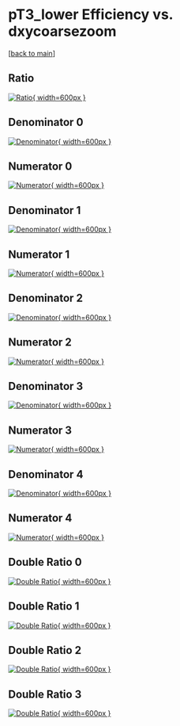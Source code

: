 # pT3_lower Efficiency vs. dxycoarsezoom

[[back to main](./)]



## Ratio

[![Ratio](../mtv/var/pT3_lower_base_321_1_eff_dxycoarsezoom.png){ width=600px }](../mtv/var/pT3_lower_base_321_1_eff_dxycoarsezoom.pdf)

## Denominator 0

[![Denominator](../mtv/den/pT3_lower_base_321_1_eff_dxycoarsezoom_den0.png){ width=600px }](../mtv/den/pT3_lower_base_321_1_eff_dxycoarsezoom_den0.pdf)

## Numerator 0

[![Numerator](../mtv/num/pT3_lower_base_321_1_eff_dxycoarsezoom_num0.png){ width=600px }](../mtv/num/pT3_lower_base_321_1_eff_dxycoarsezoom_num0.pdf)

## Denominator 1

[![Denominator](../mtv/den/pT3_lower_base_321_1_eff_dxycoarsezoom_den1.png){ width=600px }](../mtv/den/pT3_lower_base_321_1_eff_dxycoarsezoom_den1.pdf)

## Numerator 1

[![Numerator](../mtv/num/pT3_lower_base_321_1_eff_dxycoarsezoom_num1.png){ width=600px }](../mtv/num/pT3_lower_base_321_1_eff_dxycoarsezoom_num1.pdf)

## Denominator 2

[![Denominator](../mtv/den/pT3_lower_base_321_1_eff_dxycoarsezoom_den2.png){ width=600px }](../mtv/den/pT3_lower_base_321_1_eff_dxycoarsezoom_den2.pdf)

## Numerator 2

[![Numerator](../mtv/num/pT3_lower_base_321_1_eff_dxycoarsezoom_num2.png){ width=600px }](../mtv/num/pT3_lower_base_321_1_eff_dxycoarsezoom_num2.pdf)

## Denominator 3

[![Denominator](../mtv/den/pT3_lower_base_321_1_eff_dxycoarsezoom_den3.png){ width=600px }](../mtv/den/pT3_lower_base_321_1_eff_dxycoarsezoom_den3.pdf)

## Numerator 3

[![Numerator](../mtv/num/pT3_lower_base_321_1_eff_dxycoarsezoom_num3.png){ width=600px }](../mtv/num/pT3_lower_base_321_1_eff_dxycoarsezoom_num3.pdf)

## Denominator 4

[![Denominator](../mtv/den/pT3_lower_base_321_1_eff_dxycoarsezoom_den4.png){ width=600px }](../mtv/den/pT3_lower_base_321_1_eff_dxycoarsezoom_den4.pdf)

## Numerator 4

[![Numerator](../mtv/num/pT3_lower_base_321_1_eff_dxycoarsezoom_num4.png){ width=600px }](../mtv/num/pT3_lower_base_321_1_eff_dxycoarsezoom_num4.pdf)

## Double Ratio 0

[![Double Ratio](../mtv/ratio/pT3_lower_base_321_1_eff_dxycoarsezoom_ratio0.png){ width=600px }](../mtv/ratio/pT3_lower_base_321_1_eff_dxycoarsezoom_ratio0.pdf)

## Double Ratio 1

[![Double Ratio](../mtv/ratio/pT3_lower_base_321_1_eff_dxycoarsezoom_ratio1.png){ width=600px }](../mtv/ratio/pT3_lower_base_321_1_eff_dxycoarsezoom_ratio1.pdf)

## Double Ratio 2

[![Double Ratio](../mtv/ratio/pT3_lower_base_321_1_eff_dxycoarsezoom_ratio2.png){ width=600px }](../mtv/ratio/pT3_lower_base_321_1_eff_dxycoarsezoom_ratio2.pdf)

## Double Ratio 3

[![Double Ratio](../mtv/ratio/pT3_lower_base_321_1_eff_dxycoarsezoom_ratio3.png){ width=600px }](../mtv/ratio/pT3_lower_base_321_1_eff_dxycoarsezoom_ratio3.pdf)

